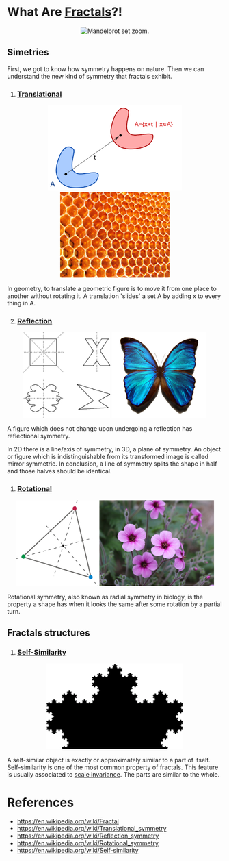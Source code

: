 # What Are [Fractals](https://en.wikipedia.org/wiki/Fractal)?!

<div align="center">
  <img height="200px" src="../images/Mandelbrot_sequence_new.gif" alt="Mandelbrot set zoom." title="Mandelbrot set zoom."/>
</div>

## Simetries

First, we got to know how symmetry happens on nature. Then we can understand the new kind of symmetry that fractals exhibit.

1. ### [Translational](https://en.wikipedia.org/wiki/Translational_symmetry)

<div align="center">
  <img height="200px" src="../images/Translation_of_a_set.svg" alt="A translation of a set." title="A translation of a set."/>
  <img height="200px" src="../images/2268587409_45b9f80b0e_c.jpg" alt="A honeycomb." title="A honeycomb."/>
</div>

In geometry, to translate a geometric figure is to move it from one place to another without rotating it. A translation 'slides' a set A by adding x to every thing in A.

2. ### [Reflection](https://en.wikipedia.org/wiki/Reflection_symmetry)

<div align="center">
  <img height="200px" src="../images/Symmetry.png" alt="Figures with the axes of symmetry drawn in. The figure with no axes is asymmetric." title="Figures with the axes of symmetry drawn in. The figure with no axes is asymmetric."/>
  <img height="200px" src="../images/Blue_morpho_butterfly.jpg" alt="Blue symmetric butterfly." title="Blue symmetric butterfly."/>
</div>

A figure which does not change upon undergoing a reflection has reflectional symmetry.

In 2D there is a line/axis of symmetry, in 3D, a plane of symmetry. An object or figure which is indistinguishable from its transformed image is called mirror symmetric. In conclusion, a line of symmetry splits the shape in half and those halves should be identical.

1. ### [Rotational](https://en.wikipedia.org/wiki/Rotational_symmetry)

<div align="center">
  <img height="200px" src="../images/Group_action_on_equilateral_triangle.svg" alt="Triangle with the radial axes of symmetry drawn in." title="Triangle with the radial axes of symmetry drawn in."/>
  <img height="200px" src="../images/piqsels.com-id-smdgp.jpg" alt="Flower with five petals and radial symmetry." title="Flower with five petals and radial symmetry."/>
</div>

Rotational symmetry, also known as radial symmetry in biology, is the property a shape has when it looks the same after some rotation by a partial turn.

## Fractals structures

1. ### [Self-Similarity](https://en.wikipedia.org/wiki/Self-similarity)

<div align="center">
  <img height="200px" src="../images/KochSnowGif16_800x500_2.gif" alt="Koch curve infinitly zooming." title="Koch curve infinitly zooming."/>
</div>

A self-similar object is exactly or approximately similar to a part of itself. Self-similarity is one of the most common property of fractals. This feature is usually associated to [scale invariance](https://en.wikipedia.org/wiki/Scale_invariance). The parts are similar to the whole.


# References

- https://en.wikipedia.org/wiki/Fractal
- https://en.wikipedia.org/wiki/Translational_symmetry
- https://en.wikipedia.org/wiki/Reflection_symmetry
- https://en.wikipedia.org/wiki/Rotational_symmetry
- https://en.wikipedia.org/wiki/Self-similarity
